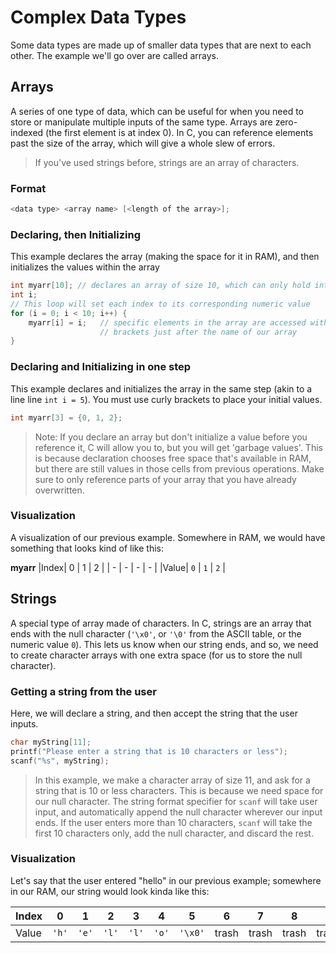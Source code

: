# Complex Data Types

Some data types are made up of smaller data types that are next to each other. The example we'll go over are called arrays.

## Arrays

A series of one type of data, which can be useful for when you need to store or manipulate multiple inputs of the same type. Arrays are zero-indexed (the first element is at index 0). In C, you can reference elements past the size of the array, which will give a whole slew of errors.
> If you've used strings before, strings are an array of characters.


### Format

```c
<data type> <array name> [<length of the array>];
```

### Declaring, then Initializing

This example declares the array (making the space for it in RAM), and then initializes the values within the array
```c
int myarr[10]; // declares an array of size 10, which can only hold integers
int i;
// This loop will set each index to its corresponding numeric value 
for (i = 0; i < 10; i++) {
    myarr[i] = i;   // specific elements in the array are accessed with
                    // brackets just after the name of our array
}
```

### Declaring and Initializing in one step

This example declares and initializes the array in the same step (akin to a line line `int i = 5`). You must use curly brackets to place your initial values.
```c
int myarr[3] = {0, 1, 2};
```
> Note: If you declare an array but don't initialize a value before you reference it, C will allow you to, but you will get 'garbage values'. This is because declaration chooses free space that's available in RAM, but there are still values in those cells from previous operations. Make sure to only reference parts of your array that you have already overwritten.

### Visualization

A visualization of our previous example. Somewhere in RAM, we would have something that looks kind of like this:

**myarr**
|Index|  0  |  1  |  2  |
|  -  |  -  |  -  |  -  |
|Value| `0` | `1` | `2` |

## Strings

A special type of array made of characters. In C, strings are an array that ends with the null character (`'\x0'`, or `'\0'` from the ASCII table, or the numeric value `0`). This lets us know when our string ends, and so, we need to create character arrays with one extra space (for us to store the null character).

### Getting a string from the user

Here, we will declare a string, and then accept the string that the user inputs.
```c
char myString[11];
printf("Please enter a string that is 10 characters or less");
scanf("%s", myString);
```
> In this example, we make a character array of size 11, and ask for a string that is 10 or less characters. This is because we need space for our null character. The string format specifier for `scanf` will take user input, and automatically append the null character wherever our input ends. If the user enters more than 10 characters, `scanf` will take the first 10 characters only, add the null character, and discard the rest.

### Visualization

Let's say that the user entered "hello" in our previous example; somewhere in our RAM, our string would look kinda like this:

|Index|  0  |  1  |  2  |  3  |  4  |  5  |  6  |  7  |  8  |  9  |
|  -  |  -  |  -  |  -  |  -  |  -  |  -  |  -  |  -  |  -  |  -  |
|Value|`'h'`|`'e'`|`'l'`|`'l'`|`'o'`|`'\x0'`|trash|trash|trash|trash|

